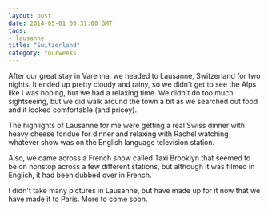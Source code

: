 ```yaml
---
layout: post
date: 2014-05-01 08:31:00 GMT
tags:
- lausanne
title: "Switzerland"
category: fourweeks
---
```

<p>After our great stay in Varenna, we headed to Lausanne, Switzerland for two nights. It ended up pretty cloudy and rainy, so we didn't get to see the Alps like I was hoping, but we had a relaxing time. We didn't do too much sightseeing, but we did walk around the town a bit as we searched out food and it looked comfortable (and pricey).</p>
<p>The highlights of Lausanne for me were getting a real Swiss dinner with heavy cheese fondue for dinner and relaxing with Rachel watching whatever show was on the English language television station.</p>
<p>Also, we came across a French show called Taxi Brooklyn that seemed to be on nonstop across a few different stations, but although it was filmed in English, it had been dubbed over in French.&nbsp;</p>
<p>I didn't take many pictures in Lausanne, but have made up for it now that we have made it to Paris. More to come soon.</p>
